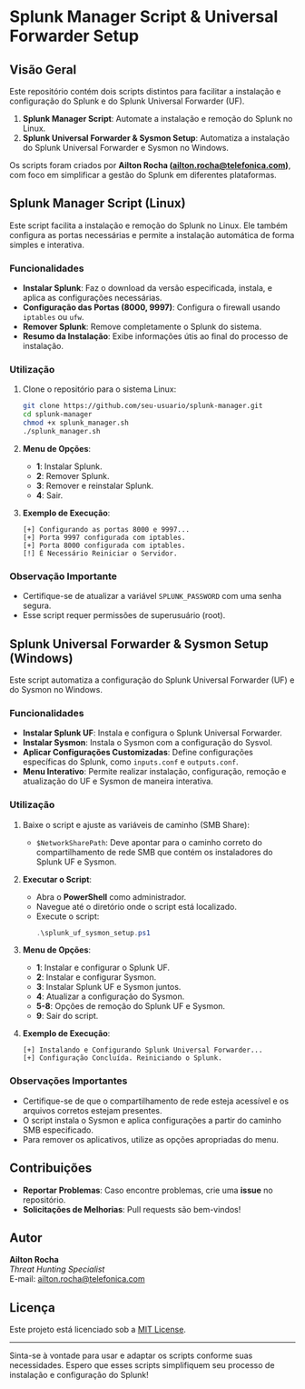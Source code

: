 # Splunk Manager Script & Universal Forwarder Setup

## Visão Geral

Este repositório contém dois scripts distintos para facilitar a instalação e configuração do Splunk e do Splunk Universal Forwarder (UF).

1. **Splunk Manager Script**: Automate a instalação e remoção do Splunk no Linux.
2. **Splunk Universal Forwarder & Sysmon Setup**: Automatiza a instalação do Splunk Universal Forwarder e Sysmon no Windows.

Os scripts foram criados por **Ailton Rocha (ailton.rocha@telefonica.com)**, com foco em simplificar a gestão do Splunk em diferentes plataformas.

## Splunk Manager Script (Linux)

Este script facilita a instalação e remoção do Splunk no Linux. Ele também configura as portas necessárias e permite a instalação automática de forma simples e interativa.

### Funcionalidades

- **Instalar Splunk**: Faz o download da versão especificada, instala, e aplica as configurações necessárias.
- **Configuração das Portas (8000, 9997)**: Configura o firewall usando `iptables` ou `ufw`.
- **Remover Splunk**: Remove completamente o Splunk do sistema.
- **Resumo da Instalação**: Exibe informações útis ao final do processo de instalação.

### Utilização

1. Clone o repositório para o sistema Linux:
   ```bash
   git clone https://github.com/seu-usuario/splunk-manager.git
   cd splunk-manager
   chmod +x splunk_manager.sh
   ./splunk_manager.sh
   ```

2. **Menu de Opções**:
   - **1**: Instalar Splunk.
   - **2**: Remover Splunk.
   - **3**: Remover e reinstalar Splunk.
   - **4**: Sair.

3. **Exemplo de Execução**:
   
   ```
   [+] Configurando as portas 8000 e 9997...
   [+] Porta 9997 configurada com iptables.
   [+] Porta 8000 configurada com iptables.
   [!] É Necessário Reiniciar o Servidor.
   ```

### Observação Importante

- Certifique-se de atualizar a variável `SPLUNK_PASSWORD` com uma senha segura.
- Esse script requer permissões de superusuário (root).

## Splunk Universal Forwarder & Sysmon Setup (Windows)

Este script automatiza a configuração do Splunk Universal Forwarder (UF) e do Sysmon no Windows.

### Funcionalidades

- **Instalar Splunk UF**: Instala e configura o Splunk Universal Forwarder.
- **Instalar Sysmon**: Instala o Sysmon com a configuração do Sysvol.
- **Aplicar Configurações Customizadas**: Define configurações específicas do Splunk, como `inputs.conf` e `outputs.conf`.
- **Menu Interativo**: Permite realizar instalação, configuração, remoção e atualização do UF e Sysmon de maneira interativa.

### Utilização

1. Baixe o script e ajuste as variáveis de caminho (SMB Share):
   - `$NetworkSharePath`: Deve apontar para o caminho correto do compartilhamento de rede SMB que contém os instaladores do Splunk UF e Sysmon.

2. **Executar o Script**:
   - Abra o **PowerShell** como administrador.
   - Navegue até o diretório onde o script está localizado.
   - Execute o script:
     ```powershell
     .\splunk_uf_sysmon_setup.ps1
     ```

3. **Menu de Opções**:
   - **1**: Instalar e configurar o Splunk UF.
   - **2**: Instalar e configurar Sysmon.
   - **3**: Instalar Splunk UF e Sysmon juntos.
   - **4**: Atualizar a configuração do Sysmon.
   - **5-8**: Opções de remoção do Splunk UF e Sysmon.
   - **9**: Sair do script.

4. **Exemplo de Execução**:
   
   ```
   [+] Instalando e Configurando Splunk Universal Forwarder...
   [+] Configuração Concluída. Reiniciando o Splunk.
   ```

### Observações Importantes

- Certifique-se de que o compartilhamento de rede esteja acessível e os arquivos corretos estejam presentes.
- O script instala o Sysmon e aplica configurações a partir do caminho SMB especificado.
- Para remover os aplicativos, utilize as opções apropriadas do menu.

## Contribuições

- **Reportar Problemas**: Caso encontre problemas, crie uma **issue** no repositório.
- **Solicitações de Melhorias**: Pull requests são bem-vindos!

## Autor

**Ailton Rocha**  
*Threat Hunting Specialist*  
E-mail: ailton.rocha@telefonica.com

## Licença

Este projeto está licenciado sob a [MIT License](LICENSE).

---

Sinta-se à vontade para usar e adaptar os scripts conforme suas necessidades. Espero que esses scripts simplifiquem seu processo de instalação e configuração do Splunk!

